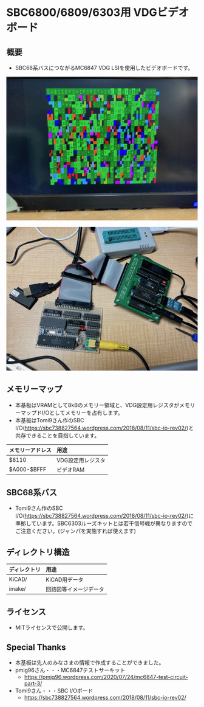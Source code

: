 # SBC6800/6809/6303用 VDGビデオボード

## 概要
- SBC68系バスにつながるMC6847 VDG LSIを使用したビデオボードです。

![](image/K68-VDG-002.png)

![](image/K68-VDG-001.png)

## メモリーマップ
- 本基板はVRAMとして8kBのメモリー領域と、VDG設定用レジスタがメモリーマップドI/Oとしてメモリーを占有します。
- 本基板はTomi9さん作のSBC I/O(https://sbc738827564.wordpress.com/2018/08/11/sbc-io-rev02/)と共存できることを目指しています。

|メモリーアドレス|用途|
|:---|:---|
|$8110|VDG設定用レジスタ|
|\$A000-\$BFFF|ビデオRAM|

## SBC68系バス
- Tomi9さん作のSBC I/O(https://sbc738827564.wordpress.com/2018/08/11/sbc-io-rev02/)に準拠しています。SBC6303ルーズキットとは若干信号戦が異なりますのでご注意ください。(ジャンパを実施すれば使えます)

## ディレクトリ構造
|ディレクトリ|用途|
|:---|:---|
|KiCAD/|KiCAD用データ|
|imake/|回路図等イメージデータ|

## ライセンス
- MITライセンスで公開します。

## Special Thanks
- 本基板は先人のみなさまの情報で作成することができました。
- pmig96さん・・・MC6847テストサーキット
  - https://pmig96.wordpress.com/2020/07/24/mc6847-test-circuit-part-3/
- Tomi9さん・・・SBC I/Oボード
  - https://sbc738827564.wordpress.com/2018/08/11/sbc-io-rev02/

